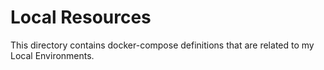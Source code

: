 # Local Resources

This directory contains docker-compose definitions that are related to my Local Environments.
